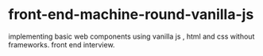 # front-end-machine-round-vanilla-js

implementing basic web components using vanilla js , html and css without frameworks. front end interview.
